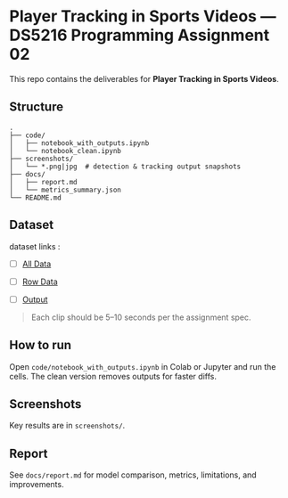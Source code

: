 # Player Tracking in Sports Videos — DS5216 Programming Assignment 02

This repo contains the deliverables for **Player Tracking in Sports Videos**.

## Structure
```
.
├── code/
│   ├── notebook_with_outputs.ipynb
│   └── notebook_clean.ipynb
├── screenshots/
│   └── *.png|jpg  # detection & tracking output snapshots
├── docs/
│   ├── report.md
│   └── metrics_summary.json
└── README.md
```

## Dataset
dataset links :
- [ ] [All Data ](https://drive.google.com/drive/folders/1OAk4U-liRjG5RLTXgNsKn1s9q4S7VnNi?usp=sharing)
- [ ] [Row Data ](https://drive.google.com/drive/folders/1M8zBDoIjP2Abgsp5Hjq76BNfJfuIZG72?usp=sharing)
- [ ] [Output ](https://drive.google.com/drive/folders/1EkRYDmQhN9D9a-RzwAsibscXGDfhie8N?usp=sharing)


> Each clip should be 5–10 seconds per the assignment spec.

## How to run
Open `code/notebook_with_outputs.ipynb` in Colab or Jupyter and run the cells. The clean version removes outputs for faster diffs.

## Screenshots
Key results are in `screenshots/`.

## Report
See `docs/report.md` for model comparison, metrics, limitations, and improvements.
